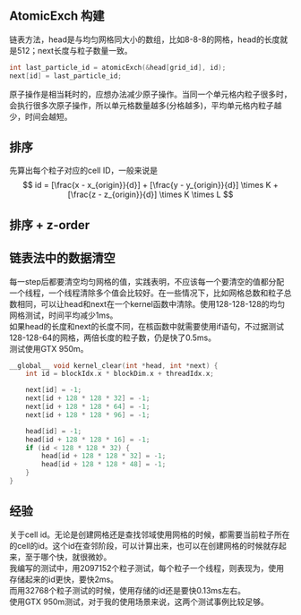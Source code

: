## AtomicExch 构建
链表方法，head是与均匀网格同大小的数组，比如8-8-8的网格，head的长度就是512；next长度与粒子数量一致。
```cpp
int last_particle_id = atomicExch(&head[grid_id], id);
next[id] = last_particle_id;
```  
原子操作是相当耗时的，应想办法减少原子操作。当同一个单元格内粒子很多时，会执行很多次原子操作，所以单元格数量越多(分格越多)，平均单元格内粒子越少，时间会越短。
## 排序
先算出每个粒子对应的cell ID，一般来说是
$$
id = [\frac{x - x_{origin}}{d}] + [\frac{y - y_{origin}}{d}] \times K + [\frac{z - z_{origin}}{d}] \times K \times L
$$

## 排序 + z-order
## 链表法中的数据清空
每一step后都要清空均匀网格的值，实践表明，不应该每一个要清空的值都分配一个线程，一个线程清除多个值会比较好。在一些情况下，比如网格总数和粒子总数相同，可以让head和next在一个kernel函数中清除。使用128-128-128的均匀网格测试，时间平均减少1ms。  
如果head的长度和next的长度不同，在核函数中就需要使用if语句，不过据测试128-128-64的网格，两倍长度的粒子数，仍是快了0.5ms。  
测试使用GTX 950m。  
```cpp
__global__ void kernel_clear(int *head, int *next) {
	int id = blockIdx.x * blockDim.x + threadIdx.x;

	next[id] = -1;
	next[id + 128 * 128 * 32] = -1;
	next[id + 128 * 128 * 64] = -1;
	next[id + 128 * 128 * 96] = -1;

	head[id] = -1;
	head[id + 128 * 128 * 16] = -1;
	if (id < 128 * 128 * 32) {
		head[id + 128 * 128 * 32] = -1;
		head[id + 128 * 128 * 48] = -1;
	}
}
```  

## 经验
关于cell id。无论是创建网格还是查找邻域使用网格的时候，都需要当前粒子所在的cell的id。这个id在查邻阶段，可以计算出来，也可以在创建网格的时候就存起来，至于哪个快，就很微妙。  
我编写的测试中，用2097152个粒子测试，每个粒子一个线程，则表现为，使用存储起来的id更快，要快2ms。  
而用32768个粒子测试的时候，使用存储的id还是要快0.13ms左右。  
使用GTX 950m测试，对于我的使用场景来说，这两个测试事例比较足够。  